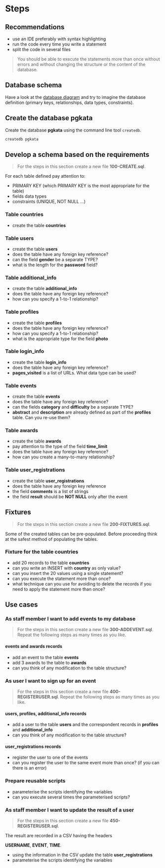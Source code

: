 # Steps

## Recommendations

* use an IDE preferably with syntax highlighting
* run the code every time you write a statement
* split the code in several files

> You should be able to execute the statements more than once without errors
  and without changing the structure or the content of the database.

## Database schema

Have a look at the [database diagram](diagram.png) and try to imagine the
database definition (primary keys, relationships, data types, constraints).

## Create the database __pgkata__

Create the database __pgkata__ using the command line tool `createdb`.

```bash
createdb pgkata
```

## Develop a schema based on the requirements

> For the steps in this section create a new file __100-CREATE.sql__.

For each table defined pay attention to:

* PRIMARY KEY (which PRIMARY KEY is the most appropriate for the table)
* fields data types
* constraints (UNIQUE, NOT NULL ...)

### Table __countries__

* create the table __countries__

### Table __users__

* create the table __users__
* does the table have any foreign key reference?
* can the field __gender__ be a separate TYPE?
* what is the length for the __password__ field?

### Table __additional_info__

* create the table __additional_info__
* does the table have any foreign key reference?
* how can you specify a 1-to-1 relationship?

### Table __profiles__

* create the table __profiles__
* does the table have any foreign key reference?
* how can you specify a 1-to-1 relationship?
* what is the appropriate type for the field __photo__

### Table __login_info__

* create the table __login_info__
* does the table have any foreign key reference?
* __pages_visited__ is a list of URLs. What data type can be used?

### Table __events__

* create the table __events__
* does the table have any foreign key reference?
* can the fields __category__ and __difficulty__ be a separate TYPE?
* __abstract__ and __description__ are already defined as part of the
  __profiles__ table. Can you re-use them?

### Table __awards__

* create the table __awards__
* pay attention to the type of the field __time_limit__
* does the table have any foreign key reference?
* how can you create a many-to-many relationship?  

### Table __user_registrations__

* create the table __user_registrations__
* does the table have any foreign key reference
* the field __comments__ is a list of strings
* the field __result__ should be __NOT NULL__ only after the event

## Fixtures

> For the steps in this section create a new file __200-FIXTURES.sql__.

Some of the created tables can be pre-populated. Before proceeding think at
the safest method of populating the tables.

### Fixture for the table __countries__

* add 20 records to the table __countries__
* can you write an INSERT with __country__ as only value?
* can you insert the 20 values using a single statement?
* can you execute the statement more than once?
* what technique can you use for avoiding to delete the records if you need to
  apply the statement more than once?

## Use cases

### As staff member I want to add events to my database

> For the steps in this section create a new file __300-ADDEVENT.sql__.
> Repeat the following steps as many times as you like.

#### __events__ and __awards__ records

* add an event to the table __events__
* add 3 awards to the table to __awards__
* can you think of any modification to the table structure?

### As user I want to sign up for an event

> For the steps in this section create a new file __400-REGISTERUSER.sql__.
> Repeat the following steps as many times as you like.

#### __users__, __profiles__, __additional_info__ records

* add a user to the table __users__ and the correspondent records in
  __profiles__ and __additional_info__
* can you think of any modification to the table structure?

#### __user_registrations__ records

* register the user to one of the events
* can you register the user to the same event more than once?
  (if you can there is an error)

### Prepare reusable scripts

* parameterise the scripts identifying the variables
* can you execute several times the parameterised scripts?

### As staff member I want to update the result of a user

> For the steps in this section create a new file __450-REGISTERUSER.sql__.

The result are recorded in a CSV having the headers

__USERNAME__, __EVENT__, __TIME__.

* using the information in the CSV update the table __user_registrations__
* parameterise the scripts identifying the variables
